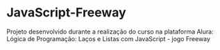 # JavaScript-Freeway
Projeto desenvolvido durante a realização do curso na plataforma Alura: Lógica de Programação: Laços e Listas com JavaScript - jogo Freeway
